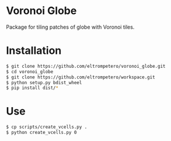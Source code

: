 # Voronoi Globe
Package for tiling patches of globe with Voronoi tiles.

# Installation
```bash
$ git clone https://github.com/eltrompetero/voronoi_globe.git
$ cd voronoi_globe
$ git clone https://github.com/eltrompetero/workspace.git
$ python setup.py bdist_wheel
$ pip install dist/*
```

# Use
```bash
$ cp scripts/create_vcells.py .
$ python create_vcells.py 0
```
